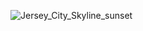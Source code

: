 ![Jersey_City_Skyline_sunset](https://github.com/ICSCS2024WS/DTMT-DCS2024/assets/156983018/8fdba0b4-4caf-47d7-adf8-4e42b97cef47|width=50)
